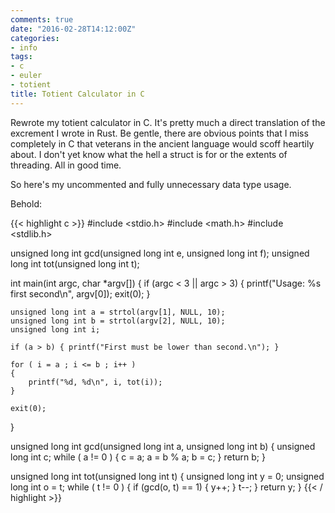 ```yaml
---
comments: true
date: "2016-02-28T14:12:00Z"
categories: 
- info
tags:
- c
- euler
- totient
title: Totient Calculator in C
---
```


Rewrote my totient calculator in C. It's pretty much a direct
translation of the excrement I wrote in Rust. Be gentle, there are
obvious points that I miss completely in C that veterans in the
ancient language would scoff heartily about. I don't yet know what the
hell a struct is for or the extents of threading. All in good time.

So here's my uncommented and fully unnecessary data type usage.

Behold:

{{< highlight c >}}
#include <stdio.h>
#include <math.h>
#include <stdlib.h>

unsigned long int gcd(unsigned long int e, unsigned long int f);
unsigned long int tot(unsigned long int t);

int main(int argc, char *argv[])
{
    if (argc < 3 || argc > 3) { printf("Usage: %s first second\n",
argv[0]); exit(0); }

    unsigned long int a = strtol(argv[1], NULL, 10);
    unsigned long int b = strtol(argv[2], NULL, 10);
    unsigned long int i;

    if (a > b) { printf("First must be lower than second.\n"); }

    for ( i = a ; i <= b ; i++ )
    {
        printf("%d, %d\n", i, tot(i));
    }

    exit(0);
}

unsigned long int gcd(unsigned long int a, unsigned long int b)
{
    unsigned long int c;
    while ( a != 0 ) 
    {
        c = a;
        a = b % a;
        b = c;
    }
    return b;
}

unsigned long int tot(unsigned long int t)
{
    unsigned long int y = 0;
    unsigned long int o = t;
    while ( t != 0 ) 
    {
        if (gcd(o, t) == 1) 
        {
            y++;
        }
        t--;
    }
    return y;
}
{{< / highlight >}}
